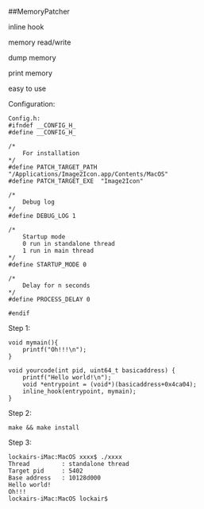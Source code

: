 ##MemoryPatcher

inline hook

memory read/write

dump memory

print memory

easy to use

Configuration:
```
Config.h:
#ifndef __CONFIG_H_
#define __CONFIG_H_

/*
	For installation
*/
#define PATCH_TARGET_PATH "/Applications/Image2Icon.app/Contents/MacOS"
#define PATCH_TARGET_EXE  "Image2Icon"

/*
	Debug log
*/
#define DEBUG_LOG 1

/*
	Startup mode
	0 run in standalone thread
	1 run in main thread
*/
#define STARTUP_MODE 0

/*
	Delay for n seconds
*/
#define PROCESS_DELAY 0

#endif 
```

Step 1:
```
void mymain(){
	printf("Oh!!!\n");
}

void yourcode(int pid, uint64_t basicaddress) {
	printf("Hello world!\n");
	void *entrypoint = (void*)(basicaddress+0x4ca04);
	inline_hook(entrypoint, mymain);
}

```

Step 2:
```
make && make install
```

Step 3:
```
lockairs-iMac:MacOS xxxx$ ./xxxx
Thread         : standalone thread
Target pid     : 5402
Base address   : 10128d000
Hello world!
Oh!!!
lockairs-iMac:MacOS lockair$ 
```